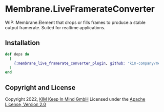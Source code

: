 # Membrane.LiveFramerateConverter
WIP: Membrane.Element that drops or fills frames to produce a stable output
framerate. Suited for realtime applications.

## Installation
```elixir
def deps do
  [
    {:membrane_live_framerate_converter_plugin, github: "kim-company/membrane_live_framerate_converter_plugin"}
  ]
end
```

## Copyright and License
Copyright 2022, [KIM Keep In Mind GmbH](https://www.keepinmind.info/)
Licensed under the [Apache License, Version 2.0](LICENSE)

